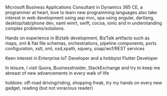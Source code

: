 
Microsoft Business Applications Consultant in Dynamics 365 CE, a programmer at heart, love to learn new programming languages also take interest in web development using asp mvc, spa using angular, dartlang, desktop/tab/phone dev, xaml winrt, swift, cocoa, ionic and in understanding complex problems/solutions.

Hands on experience in Biztalk development, BizTalk artifacts such as maps, xml & flat file schemas, orchestrations, pipeline components, ports configuration, xslt, xml, xsd,xpath, xquery, soap/wcf/REST services

Keen interest in Enterprise IoT Developer and a hobbyist Flutter Developer

In leisure, i visit Quora, BusinessInsider, StackExchange and try to keep me abreast of new advancements in every walk of life

hobbies: off-road driving/riding, shopping freak, try my hands on every new gadget, reading (but not voracious reader)
